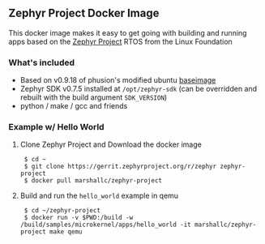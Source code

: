 Zephyr Project Docker Image
---

This docker image makes it easy to get going with building and running apps based
on the [Zephyr Project](http://zephyrproject.org) RTOS from the Linux Foundation

### What's included

* Based on v0.9.18 of phusion's modified ubuntu [baseimage](https://github.com/phusion/baseimage-docker)
* Zephyr SDK v0.7.5 installed at `/opt/zephyr-sdk` (can be overridden and rebuilt with the build argument `SDK_VERSION`)
* python / make / gcc and friends

### Example w/ Hello World

1. Clone Zephyr Project and Download the docker image

        $ cd ~
        $ git clone https://gerrit.zephyrproject.org/r/zephyr zephyr-project
        $ docker pull marshallc/zephyr-project

2. Build and run the `hello_world` example in qemu

        $ cd ~/zephyr-project
        $ docker run -v $PWD:/build -w /build/samples/microkernel/apps/hello_world -it marshallc/zephyr-project make qemu

